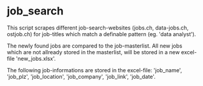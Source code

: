 # job_search
This script scrapes different job-search-websites (jobs.ch, data-jobs.ch, ostjob.ch) for job-titles which match a definable pattern (eg. 'data analyst'). 

The newly found jobs are compared to the job-masterlist. All new jobs which are not allready stored in the masterlist, will be stored in a new excel-file 'new_jobs.xlsx'. 

The following job-informations are stored in the excel-file: 'job_name',	'job_plz',	'job_location',	'job_company',	'job_link',	'job_date'.

